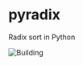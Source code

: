 # pyradix
Radix sort in Python

![Building](https://travis-ci.org/gzxultra/pyradix.svg?branch=master)